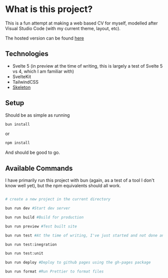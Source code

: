 # What is this project?

This is a fun attempt at making a web based CV for myself, modelled after Visual Studio Code (with my current theme, layout, etc).

The hosted version can be found [here](https://serencognito.github.io/about-me/)

## Technologies

- Svelte 5 (in preview at the time of writing, this is largely a test of Svelte 5 vs 4, which I am familiar with)
- SvelteKit
- TailwindCSS
- [Skeleton](https://www.skeleton.dev/)

## Setup

Should be as simple as running

```bash
bun install
```

or

```bash
npm install
```

And should be good to go.

## Available Commands

I have primarily run this project with bun (again, as a test of a tool I don't know well yet), but the npm equivalents should all work.

```bash

# create a new project in the current directory

bun run dev #Start dev server

bun run build #Build for production

bun run preview #Test built site

bun run test #At the time of writing, I've just started and not done any tests yet

bun run test:inegration

bun run test:unit

bun run deploy #Deploy to github pages using the gh-pages package

bun run format #Run Prettier to format files

```
